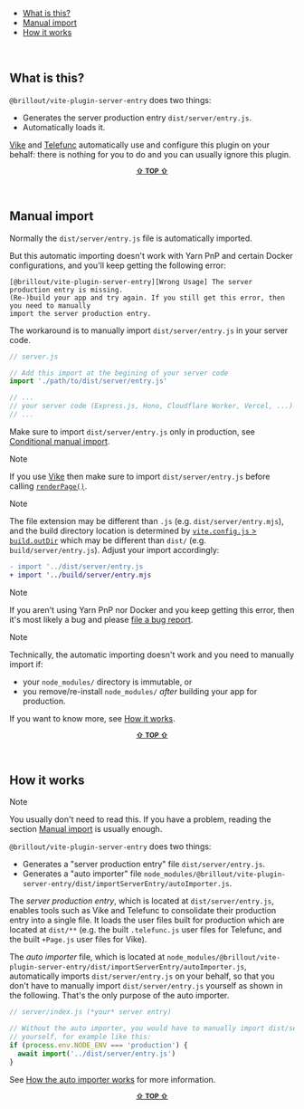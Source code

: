 - [What is this?](#what-is-this)
- [Manual import](#manual-import)
- [How it works](#how-it-works)

&nbsp;


## What is this?

`@brillout/vite-plugin-server-entry` does two things:
 - Generates the server production entry `dist/server/entry.js`.
 - Automatically loads it.

[Vike](https://vike.dev) and [Telefunc](https://telefunc.com) automatically use and configure this plugin on your behalf: there is nothing for you to do and you can usually ignore this plugin.

<p align="center"><sup><a href="#readme"><b>&#8679;</b> <b>TOP</b> <b>&#8679;</b></a></sup></p><br/>


## Manual import

Normally the `dist/server/entry.js` file is automatically imported.

But this automatic importing doesn't work with Yarn PnP and certain Docker configurations, and you'll keep getting the following error:

```
[@brillout/vite-plugin-server-entry][Wrong Usage] The server production entry is missing.
(Re-)build your app and try again. If you still get this error, then you need to manually
import the server production entry.
```

The workaround is to manually import `dist/server/entry.js` in your server code.

```js
// server.js

// Add this import at the begining of your server code
import './path/to/dist/server/entry.js'

// ...
// your server code (Express.js, Hono, Cloudflare Worker, Vercel, ...)
// ...
```

Make sure to import `dist/server/entry.js` only in production, see [Conditional manual import](https://github.com/brillout/vite-plugin-server-entry/issues/6).

> [!NOTE]
> If you use [Vike](https://vike.dev/) then make sure to import `dist/server/entry.js` before calling [`renderPage()`](https://vike.dev/renderPage).

> [!NOTE]
> The file extension may be different than `.js` (e.g. `dist/server/entry.mjs`), and the build directory location is determined by [`vite.config.js` > `build.outDir`](https://vitejs.dev/config/build-options.html#build-outdir) which may be different than `dist/` (e.g. `build/server/entry.js`). Adjust your import accordingly:
>
> ```diff
> - import '../dist/server/entry.js
> + import '../build/server/entry.mjs
> ```

> [!NOTE]
> If you aren't using Yarn PnP nor Docker and you keep getting this error, then it's most likely a bug and please [file a bug report](https://github.com/brillout/vite-plugin-server-entry/issues/new).

> [!NOTE]
> Technically, the automatic importing doesn't work and you need to manually import if:
>  - your `node_modules/` directory is immutable, or
>  - you remove/re-install `node_modules/` *after* building your app for production.
>
> If you want to know more, see [How it works](#how-it-works).


<p align="center"><sup><a href="#readme"><b>&#8679;</b> <b>TOP</b> <b>&#8679;</b></a></sup></p><br/>


## How it works

> [!NOTE]
> You usually don't need to read this. If you have a problem, reading the section [Manual import](#Manual-import) is usually enough.

`@brillout/vite-plugin-server-entry` does two things:
 - Generates a "server production entry" file `dist/server/entry.js`.
 - Generates a "auto importer" file `node_modules/@brillout/vite-plugin-server-entry/dist/importServerEntry/autoImporter.js`.

The *server production entry*, which is located at `dist/server/entry.js`, enables tools such as Vike and Telefunc to consolidate their production entry into a single file. It loads the user files built for production which are located at `dist/**` (e.g. the built `.telefunc.js` user files for Telefunc, and the built `+Page.js` user files for Vike).

The *auto importer* file, which is located at `node_modules/@brillout/vite-plugin-server-entry/dist/importServerEntry/autoImporter.js`, automatically imports `dist/server/entry.js` on your behalf, so that you don't have to manually import `dist/server/entry.js` yourself as shown in the following. That's the only purpose of the auto importer.

```js
// server/index.js (*your* server entry)

// Without the auto importer, you would have to manually import dist/server/entry.js
// yourself, for example like this:
if (process.env.NODE_ENV === 'production') {
  await import('../dist/server/entry.js')
}
```

See [How the auto importer works](https://github.com/brillout/vite-plugin-server-entry/issues/4) for more information.

<p align="center"><sup><a href="#readme"><b>&#8679;</b> <b>TOP</b> <b>&#8679;</b></a></sup></p><br/>
